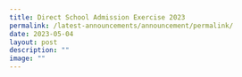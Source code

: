 ```yaml
---
title: Direct School Admission Exercise 2023
permalink: /latest-announcements/announcement/permalink/
date: 2023-05-04
layout: post
description: ""
image: ""
---
```

